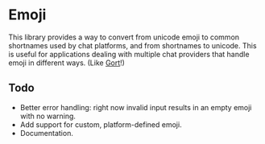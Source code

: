 # Emoji

This library provides a way to convert from unicode emoji to common shortnames used by chat platforms, and from
shortnames to unicode. This is useful for applications dealing with multiple chat providers that handle emoji in
different ways. (Like [Gort](https://github.com/getgort/gort)!)

## Todo
* Better error handling: right now invalid input results in an empty emoji with no warning.
* Add support for custom, platform-defined emoji.
* Documentation.